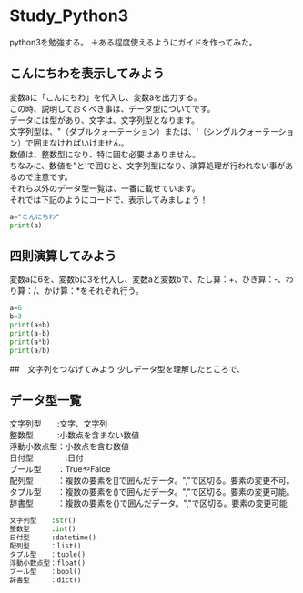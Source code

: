 # Study_Python3
python3を勉強する。
＋ある程度使えるようにガイドを作ってみた。
## こんにちわを表示してみよう
変数aに「こんにちわ」を代入し、変数aを出力する。<br>
この時、説明しておくべき事は、データ型についてです。<br>
データには型があり、文字は、文字列型となります。<br>
文字列型は、"（ダブルクォーテーション）または、'（シングルクォーテーション）で囲まなければいけません。<br>
数値は、整数型になり、特に囲む必要はありません。<br>
ちなみに、数値を"と'で囲むと、文字列型になり、演算処理が行われない事があるので注意です。<br>
それら以外のデータ型一覧は、一番に載せています。<br>
それでは下記のようにコードで、表示してみましょう！
```Python
a="こんにちわ"
print(a)
```

## 四則演算してみよう
変数aに6を、変数bに3を代入し、変数aと変数bで、たし算：+、ひき算：-、わり算：/、かけ算：*をそれぞれ行う。
```Python
a=6
b=3
print(a+b)
print(a-b)
print(a*b)
print(a/b)
```
##　文字列をつなげてみよう
少しデータ型を理解したところで、

##

## データ型一覧
文字列型　　:文字、文字列<br>
整数型　　　:小数点を含まない数値<br>
浮動小数点型：小数点を含む数値<br>
日付型　　　　:日付<br>
ブール型　　：TrueやFalce<br>
配列型　　　：複数の要素を[]で囲んだデータ。","で区切る。要素の変更不可。<br>
タプル型　　：複数の要素を()で囲んだデータ。","で区切る。要素の変更可能。<br>
辞書型　　　：複数の要素を{}で囲んだデータ。","で区切る。要素の変更可能<br>
```Python
文字列型　  :str()
整数型　　  :int()
日付型　　  :datetime()
配列型　　　：list()
タプル型　　：tuple()
浮動小数点型：float()
ブール型　　：bool()
辞書型　　　：dict()
```